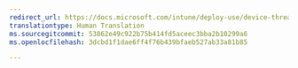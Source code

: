 ```yaml
---
redirect_url: https://docs.microsoft.com/intune/deploy-use/device-threat-protection
translationtype: Human Translation
ms.sourcegitcommit: 53862e49c922b75b414fd5aceec3bba2b10299a6
ms.openlocfilehash: 3dcbd1f1dae6ff4f76b439bfaeb527ab33a81b85

---
```




<!--HONumber=Jan17_HO5-->


